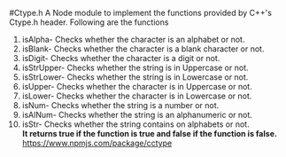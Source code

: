 #Ctype.h
A Node module to implement the functions provided by C++'s Ctype.h header.
Following are the functions
1. isAlpha- Checks whether the character is an alphabet or not.
2. isBlank- Checks whether the character is a blank character or not.
3. isDigit- Checks whether the character is a digit or not.
4. isStrUpper- Checks whether the string is in Uppercase or not.
5. isStrLower- Checks whether the string is in Lowercase or not.
6. isUpper- Checks whether the character is in Uppercase or not.
7. isLower- Checks whether the character is in Lowercase or not.
8. isNum- Checks whether the string is a number or not.
9. isAlNum- Checks whether the string is an alphanumeric or not.
10. isStr- Checks whether the string contains on alphabets or not.  
**It returns true if the function is true and false if the function is false.**  
https://www.npmjs.com/package/cctype
